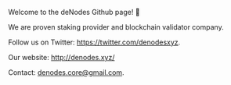 Welcome to the deNodes Github page! 👋

We are proven staking provider and blockchain validator company. 

Follow us on Twitter: https://twitter.com/denodesxyz.

Our website: http://denodes.xyz/

Contact: denodes.core@gmail.com.

<!---
denodesxyz/denodesxyz is a ✨ special ✨ repository because its `README.md` (this file) appears on your GitHub profile.
You can click the Preview link to take a look at your changes.
--->
